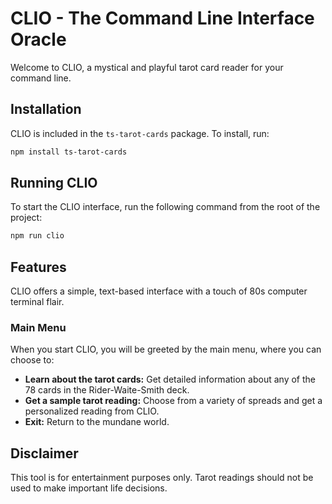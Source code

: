 # CLIO - The Command Line Interface Oracle

Welcome to CLIO, a mystical and playful tarot card reader for your command line.

## Installation

CLIO is included in the `ts-tarot-cards` package. To install, run:

```bash
npm install ts-tarot-cards
```

## Running CLIO

To start the CLIO interface, run the following command from the root of the project:

```bash
npm run clio
```

## Features

CLIO offers a simple, text-based interface with a touch of 80s computer terminal flair.

### Main Menu

When you start CLIO, you will be greeted by the main menu, where you can choose to:

*   **Learn about the tarot cards:** Get detailed information about any of the 78 cards in the Rider-Waite-Smith deck.
*   **Get a sample tarot reading:** Choose from a variety of spreads and get a personalized reading from CLIO.
*   **Exit:** Return to the mundane world.

## Disclaimer

This tool is for entertainment purposes only. Tarot readings should not be used to make important life decisions.
